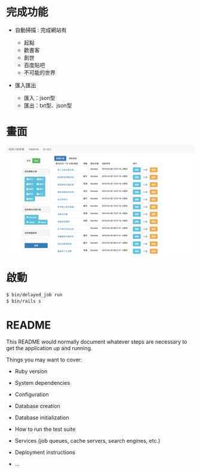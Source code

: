 # 完成功能

* 自動掃描 : 完成網站有
    
    - 起點
    - 歡書客
    - 創世
    - 百度貼吧
    - 不可能的世界

* 匯入匯出
    
    - 匯入：json型
    - 匯出：txt型、json型

# 畫面

![](index.png)

# 啟動

```bash
$ bin/delayed_job run
$ bin/rails s
```
# README

This README would normally document whatever steps are necessary to get the
application up and running.

Things you may want to cover:

* Ruby version

* System dependencies

* Configuration

* Database creation

* Database initialization

* How to run the test suite

* Services (job queues, cache servers, search engines, etc.)

* Deployment instructions

* ...

